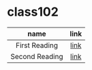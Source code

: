 # class102
| name | link |
| :---:| :---:|
| First Reading | [link](class-102-A.md)|
|Second Reading | [link](class-102-B.md)|


